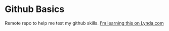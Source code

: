 Github Basics
============

Remote repo to help me test my github skills.
[I'm learning this on Lynda.com](http://www.lynda.com)
